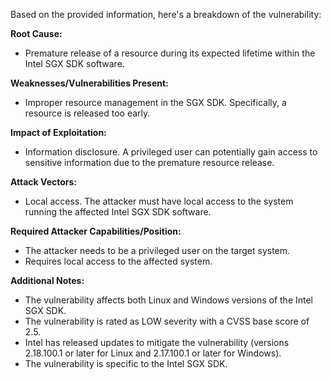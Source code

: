 Based on the provided information, here's a breakdown of the vulnerability:

**Root Cause:**
- Premature release of a resource during its expected lifetime within the Intel SGX SDK software.

**Weaknesses/Vulnerabilities Present:**
- Improper resource management in the SGX SDK. Specifically, a resource is released too early.

**Impact of Exploitation:**
- Information disclosure. A privileged user can potentially gain access to sensitive information due to the premature resource release.

**Attack Vectors:**
- Local access. The attacker must have local access to the system running the affected Intel SGX SDK software.

**Required Attacker Capabilities/Position:**
- The attacker needs to be a privileged user on the target system.
- Requires local access to the affected system.

**Additional Notes:**
- The vulnerability affects both Linux and Windows versions of the Intel SGX SDK.
- The vulnerability is rated as LOW severity with a CVSS base score of 2.5.
- Intel has released updates to mitigate the vulnerability (versions 2.18.100.1 or later for Linux and 2.17.100.1 or later for Windows).
- The vulnerability is specific to the Intel SGX SDK.